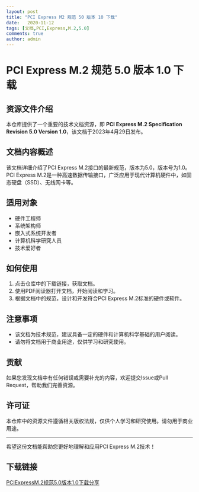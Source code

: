 ```yaml
---
layout: post
title: "PCI Express M2 规范 50 版本 10 下载"
date:   2020-11-12
tags: [文档,PCI,Express,M.2,5.0]
comments: true
author: admin
---
```

# PCI Express M.2 规范 5.0 版本 1.0 下载

## 资源文件介绍

本仓库提供了一个重要的技术文档资源，即 **PCI Express M.2 Specification Revision 5.0 Version 1.0**，该文档于2023年4月29日发布。

## 文档内容概述

该文档详细介绍了PCI Express M.2接口的最新规范，版本为5.0，版本号为1.0。PCI Express M.2是一种高速数据传输接口，广泛应用于现代计算机硬件中，如固态硬盘（SSD）、无线网卡等。

## 适用对象

- 硬件工程师
- 系统架构师
- 嵌入式系统开发者
- 计算机科学研究人员
- 技术爱好者

## 如何使用

1. 点击仓库中的下载链接，获取文档。
2. 使用PDF阅读器打开文档，开始阅读和学习。
3. 根据文档中的规范，设计和开发符合PCI Express M.2标准的硬件或软件。

## 注意事项

- 该文档为技术规范，建议具备一定的硬件和计算机科学基础的用户阅读。
- 请勿将文档用于商业用途，仅供学习和研究使用。

## 贡献

如果您发现文档中有任何错误或需要补充的内容，欢迎提交Issue或Pull Request，帮助我们完善资源。

## 许可证

本仓库中的资源文件遵循相关版权法规，仅供个人学习和研究使用。请勿用于商业用途。

---

希望这份文档能帮助您更好地理解和应用PCI Express M.2技术！

## 下载链接

[PCIExpressM.2规范5.0版本1.0下载分享](https://pan.quark.cn/s/38c5f1a338ad)
